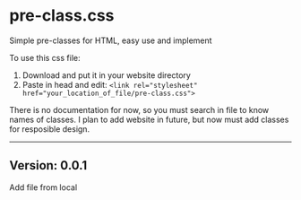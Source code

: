 # pre-class.css
Simple pre-classes for HTML, easy use and implement

To use this css file:
1. Download and put it in your website directory
2. Paste in head and edit: ```<link rel="stylesheet" href="your_location_of_file/pre-class.css">```

There is no documentation for now, so you must search in file to know names of classes.
I plan to add website in future, but now must add classes for resposible design.

--------------
Version: 0.0.1
--------------
Add file from local
